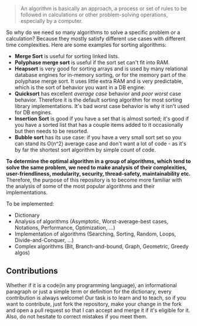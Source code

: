 > An algorithm is basically an approach, a process or set of rules to be followed in calculations or other problem-solving operations, especially by a computer.

So why do we need so many algorithms to solve a specific problem or a calculation? Because they mostly satisfy different use cases with different time complexities. Here are some examples for sorting algorithms:
- **Merge Sort** is useful for sorting linked lists.
- **Polyphase merge sort** is useful if the sort set can't fit into RAM.
- **Heapsort** is very good for sorting arrays and is used by many relational database engines for in-memory sorting, or for the memory part of the polyphase merge sort. It uses little extra RAM and is very predictable, which is the sort of behavior you want in a DB engine.
- **Quicksort** has excellent _average case_ behavior and _poor worst_ case behavior. Therefore it is the default sorting algorithm for most sorting library implementations. It's bad worst case behavior is why it isn't used for DB engines.
- **Insertion Sort** is good if you have a set that is almost sorted; it's good if you have a sorted list that has a couple items added to it occasionally but then needs to be resorted.
- **Bubble sort** has its use case: if you have a very small sort set so you can stand its O(n^2) average case and don't want a lot of code - as it's by far the shortest sort algorithm by simple count of code.

**To determine the optimal algorithm in a group of algorithms, which tend to solve the same problem, we need to make analysis of their complexities, user-friendliness, modularity, security, thread-safety, maintainability etc.** Therefore, the purpose of this repository is to become more familiar with the analysis of some of the most popular algorithms and their implementations.


To be implemented:
- Dictionary
- Analysis of algorithms (Asymptotic, Worst-average-best cases, Notations, Performance, Optimization, ...)
- Implementation of algorithms (Searching, Sorting, Random, Loops, Divide-and-Conquer, ...)
- Complex algorithms (Bit, Branch-and-bound, Graph, Geometric, Greedy algos)


Contributions
--------------
Whether if it is a code(in any programming language), an informational paragraph or just a simple term or definition for the dictionary, every contribution is always welcome! Our task is to learn and to teach, so if you want to contribute, just fork the repository, make your change in the fork and open a pull request so that I can accept and merge it if it's eligible for it. Also, do not hesitate to correct mistakes if you meet them.
